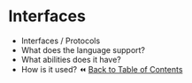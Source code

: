 # Interfaces
- Interfaces / Protocols
- What does the language support?
- What abilities does it have?
- How is it used?
:rewind: [Back to Table of Contents](../README.md) <!-- BackToC -->

